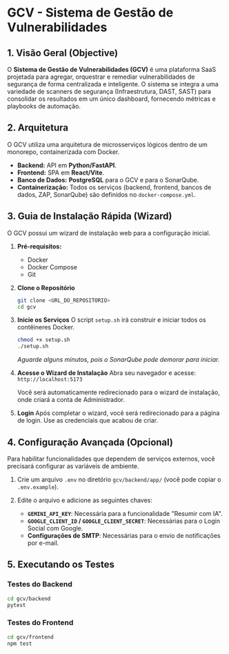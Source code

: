 # GCV - Sistema de Gestão de Vulnerabilidades

## 1. Visão Geral (Objective)

O **Sistema de Gestão de Vulnerabilidades (GCV)** é uma plataforma SaaS projetada para agregar, orquestrar e remediar vulnerabilidades de segurança de forma centralizada e inteligente. O sistema se integra a uma variedade de scanners de segurança (Infraestrutura, DAST, SAST) para consolidar os resultados em um único dashboard, fornecendo métricas e playbooks de automação.


## 2. Arquitetura

O GCV utiliza uma arquitetura de microsserviços lógicos dentro de um monorepo, containerizada com Docker.

-   **Backend:** API em **Python/FastAPI**.
-   **Frontend:** SPA em **React/Vite**.
-   **Banco de Dados:** **PostgreSQL** para o GCV e para o SonarQube.
-   **Containerização:** Todos os serviços (backend, frontend, bancos de dados, ZAP, SonarQube) são definidos no `docker-compose.yml`.

## 3. Guia de Instalação Rápida (Wizard)

O GCV possui um wizard de instalação web para a configuração inicial.

1.  **Pré-requisitos:**
    -   Docker
    -   Docker Compose
    -   Git

2.  **Clone o Repositório**

    ```bash
    git clone <URL_DO_REPOSITORIO>
    cd gcv
    ```

3.  **Inicie os Serviços**
    O script `setup.sh` irá construir e iniciar todos os contêineres Docker.

    ```bash
    chmod +x setup.sh
    ./setup.sh
    ```
    *Aguarde alguns minutos, pois o SonarQube pode demorar para iniciar.*

4.  **Acesse o Wizard de Instalação**
    Abra seu navegador e acesse: `http://localhost:5173`

    Você será automaticamente redirecionado para o wizard de instalação, onde criará a conta de Administrador.

5.  **Login**
    Após completar o wizard, você será redirecionado para a página de login. Use as credenciais que acabou de criar.

## 4. Configuração Avançada (Opcional)

Para habilitar funcionalidades que dependem de serviços externos, você precisará configurar as variáveis de ambiente.

1.  Crie um arquivo `.env` no diretório `gcv/backend/app/` (você pode copiar o `.env.example`).
2.  Edite o arquivo e adicione as seguintes chaves:

    -   **`GEMINI_API_KEY`**: Necessária para a funcionalidade "Resumir com IA".
    -   **`GOOGLE_CLIENT_ID` / `GOOGLE_CLIENT_SECRET`**: Necessárias para o Login Social com Google.
    -   **Configurações de SMTP**: Necessárias para o envio de notificações por e-mail.

## 5. Executando os Testes

### Testes do Backend

```bash
cd gcv/backend
pytest
```

### Testes do Frontend

```bash
cd gcv/frontend
npm test
```

